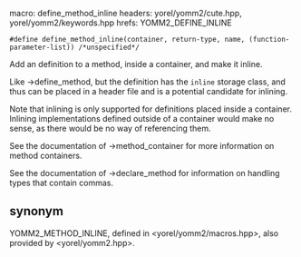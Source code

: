 macro: define_method_inline
headers: yorel/yomm2/cute.hpp, yorel/yomm2/keywords.hpp
hrefs: YOMM2_DEFINE_INLINE

```
#define define_method_inline(container, return-type, name, (function-parameter-list)) /*unspecified*/
```

Add an definition to a method, inside a container, and make it inline.

Like ->define_method, but the definition has the `inline` storage class, and
thus can be placed in a header file and is a potential candidate for inlining.

Note that inlining is only supported for definitions placed inside a container.
Inlining implementations defined outside of a container would make no sense, as
there would be no way of referencing them.

See the documentation of ->method_container for more information on method
containers.

See the documentation of ->declare_method for information on handling types that
contain commas.

## synonym
YOMM2_METHOD_INLINE, defined in <yorel/yomm2/macros.hpp>, also provided by <yorel/yomm2.hpp>.
